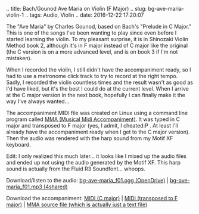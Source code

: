 .. title: Bach/Gounod Ave Maria on Violin (F Major)
.. slug: bg-ave-maria-violin-1
.. tags: Audio, Violin
.. date: 2016-12-22 17:20:07

The "Ave Maria" by Charles Gounod, based on Bach's "Prelude in C Major." This is one of the songs I've been wanting to play since even before I started learning the violin. To my pleasant surprise, it is in Shinozaki Violin Method book 2, although it's in F major instead of C major like the original (the C version is on a more advanced level, and is on book 3 if I'm not mistaken).

When I recorded the violin, I still didn't have the accompaniment ready, so I had to use a metronome click track to try to record at the right tempo. Sadly, I recorded the violin countless times and the result wasn't as good as I'd have liked, but it's the best I could do at the current level. When I arrive at the C major version in the next book, hopefully I can finally make it the way I've always wanted...

The accompaniment MIDI file was created on Linux using a command line program called [MMA (Musical Midi Accompaniment)][mmahp]. It was typed in C major and transposed to F major (yes, I admit, I cheated:P . At least I'll already have the accompaniment ready when I get to the C major version). Then the audio was rendered with the harp sound from my Motif XF keyboard.

Edit: I only realized this much later... it looks like I mixed up the audio files and ended up not using the audio generated by the Motif XF. This harp sound is actually from the Fluid R3 Soundfont... whoops.

Download/listen to the audio: [bg-ave-maria_f01.ogg (OpenDrive)][avemaria_audio_od] | [bg-ave-maria_f01.mp3 (4shared)][avemaria_audio_4s]

Download the accompaniment: [MIDI (C major)][avemaria_midi_c] | [MIDI (transposed to F major)][avemaria_midi_f] | [MMA source file (which is actually just a text file)][avemaria_mma]

[mmahp]: http://www.mellowood.ca/mma/
[avemaria_audio_od]: https://od.lk/d/117938117_sWISc/bg-ave-maria_f01.ogg
[avemaria_audio_4s]: http://www.4shared.com/mp3/JbcR6_qhba/bg-ave-maria_f01.html
[avemaria_mma]: https://od.lk/s/117938125_aQyzC/ave-maria_acc.mma
[avemaria_midi_c]: https://od.lk/d/117938124_8ttUI/ave-maria_acc_c.mid
[avemaria_midi_f]: https://od.lk/d/117938123_SRvcP/ave-maria_acc_f.mid

